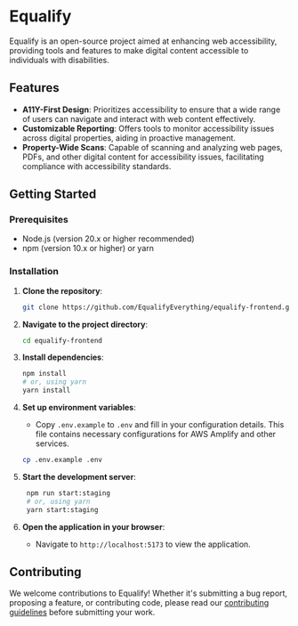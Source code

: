 # Equalify

Equalify is an open-source project aimed at enhancing web accessibility, providing tools and features to make digital content accessible to individuals with disabilities.

## Features

- **A11Y-First Design**: Prioritizes accessibility to ensure that a wide range of users can navigate and interact with web content effectively.
- **Customizable Reporting**: Offers tools to monitor accessibility issues across digital properties, aiding in proactive management.
- **Property-Wide Scans**: Capable of scanning and analyzing web pages, PDFs, and other digital content for accessibility issues, facilitating compliance with accessibility standards.

## Getting Started

### Prerequisites

- Node.js (version 20.x or higher recommended)
- npm (version 10.x or higher) or yarn

### Installation

1. **Clone the repository**:
   ```bash
   git clone https://github.com/EqualifyEverything/equalify-frontend.git
   ```
2. **Navigate to the project directory**:
   ```bash
   cd equalify-frontend
   ```
3. **Install dependencies**:
   ```bash
   npm install
   # or, using yarn
   yarn install
   ```
4. **Set up environment variables**:
   - Copy `.env.example` to `.env` and fill in your configuration details. This file contains necessary configurations for AWS Amplify and other services.
   ```bash
   cp .env.example .env
   ```
5. **Start the development server**:
   ```bash
    npm run start:staging
    # or, using yarn
    yarn start:staging
   ```
6. **Open the application in your browser**:

   - Navigate to `http://localhost:5173` to view the application.

 ## Contributing

We welcome contributions to Equalify! Whether it's submitting a bug report, proposing a feature, or contributing code, please read our [contributing guidelines](https://github.com/EqualifyEverything/equalify/blob/main/CONTRIBUTE.md) before submitting your work.
